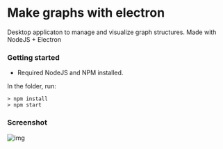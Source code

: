 # Make graphs with electron
Desktop applicaton to manage and visualize graph structures. Made with NodeJS + Electron

### Getting started
* Required NodeJS and NPM installed. 

In the folder, run:
```
> npm install
> npm start
```

### Screenshot
![img](https://user-images.githubusercontent.com/11547397/37258398-4633bd22-2556-11e8-917d-c7cb2745edda.PNG)
